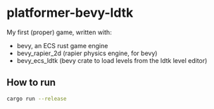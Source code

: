 # platformer-bevy-ldtk

My first (proper) game, written with:
- bevy, an ECS rust game engine
- bevy_rapier_2d (rapier physics engine, for bevy)
- bevy_ecs_ldtk (bevy crate to load levels from the ldtk level editor)

## How to run

```bash
cargo run --release
```
